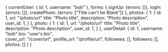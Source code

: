 {
  currentUser: {
    id: 1,
    username: "bob"
  },
  forms: {
    signUp: {errors: []},
    logIn: {errors: []},
    createPhoto: {errors: ["Title can't be Blank"]}
  },
  photos: {
    1: {
      id: 1,
      url: "/photo/url"
      title: "Photo title",
      description: "Photo description",
      user_id: 1,
    }
  },
  photo: {
    1: {
      id: 1,
      url: "/photo/url"
      title: "Photo title",
      description: "Photo description",
      user_id: 1,
    }
  },
  userDetail: {
    id: 1,
    username: "bob"
    bio: "user's bio",    
    cover_url: "/cover/url",
    profile_url: "/profile/url",
    followees: [],
    followers: [],
    photos: []
  }
}
